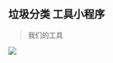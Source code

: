 ## 垃圾分类 工具小程序

> 我们的工具

![](https://raw.githubusercontent.com/HerryLo/wxSapp/master/img/gh_75d5a8e03369_258.jpg)
